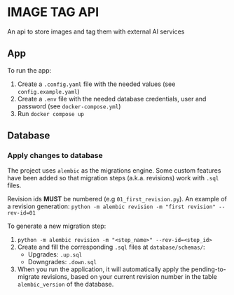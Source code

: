 # IMAGE TAG API

An api to store images and tag them with external AI services

## App

To run the app: 
1. Create a `.config.yaml` file with the needed values (see `config.example.yaml`)
2. Create a `.env` file with the needed database credentials, user and password (see `docker-compose.yml`)
3. Run `docker compose up`


## Database

### Apply changes to database

The project uses `alembic` as the migrations engine. Some custom features have been added so that migration steps (a.k.a. revisions) work with `.sql` files. 

Revision ids **MUST** be numbered (e.g `01_first_revision.py`). An example of a revision generation: `python -m alembic revision -m "first revision" --rev-id=01`


To generate a new migration step:
1. `python -m alembic revision -m "<step_name>" --rev-id=<step_id>`
2. Create and fill the corresponding `.sql` files at `database/schemas/`: 
   - Upgrades: `.up.sql`
   - Downgrades: `.down.sql`
3. When you run the application, it will automatically apply the pending-to-migrate revisions, based on your current revision number in the table `alembic_version` of the database.
